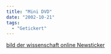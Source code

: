 ```yaml
---
title: "Mini DVD"
date: "2002-10-21"
tags:
  - "Getickert"
---
```


[bild der wissenschaft online Newsticker](https://web.archive.org/web/20041115025515/http://www.wissenschaft.de/sixcms/detail.php?id=132153 "bild der wissenschaft online Newsticker")
